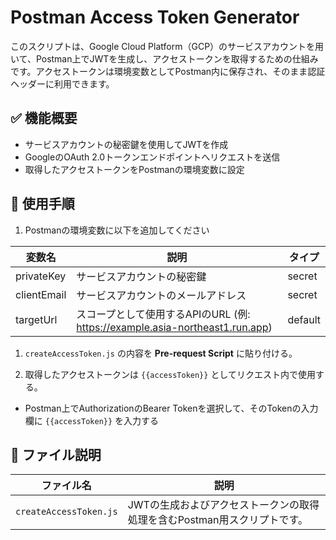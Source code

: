 # Postman Access Token Generator

このスクリプトは、Google Cloud Platform（GCP）のサービスアカウントを用いて、Postman上でJWTを生成し、アクセストークンを取得するための仕組みです。アクセストークンは環境変数としてPostman内に保存され、そのまま認証ヘッダーに利用できます。

## ✅ 機能概要

- サービスアカウントの秘密鍵を使用してJWTを作成
- GoogleのOAuth 2.0トークンエンドポイントへリクエストを送信
- 取得したアクセストークンをPostmanの環境変数に設定

## 🔧 使用手順

1. Postmanの環境変数に以下を追加してください

| 変数名       | 説明                                                   | タイプ   |
|--------------|--------------------------------------------------------|----------|
| privateKey   | サービスアカウントの秘密鍵                             | secret   |
| clientEmail  | サービスアカウントのメールアドレス                     | secret   |
| targetUrl    | スコープとして使用するAPIのURL (例: https://example.asia-northeast1.run.app) | default  |

1. `createAccessToken.js` の内容を **Pre-request Script** に貼り付ける。

2. 取得したアクセストークンは `{{accessToken}}` としてリクエスト内で使用する。

- Postman上でAuthorizationのBearer Tokenを選択して、そのTokenの入力欄に `{{accessToken}}` を入力する

## 📄 ファイル説明

| ファイル名             | 説明                                     |
|------------------------|------------------------------------------|
| `createAccessToken.js` | JWTの生成およびアクセストークンの取得処理を含むPostman用スクリプトです。 |
